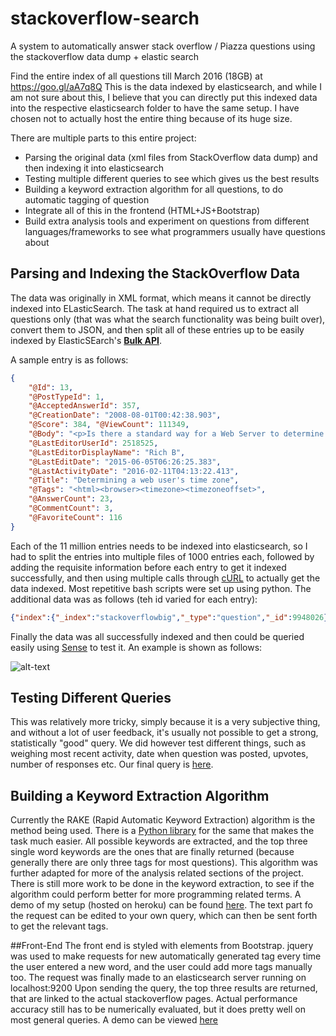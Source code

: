 # stackoverflow-search
A system to automatically answer stack overflow / Piazza questions using the stackoverflow data dump + elastic search

Find the entire index of all questions till March 2016 (18GB) at https://goo.gl/aA7q8Q
This is the data indexed by elasticsearch, and while I am not sure about this, I believe that you can directly put this indexed data into the respective elasticsearch folder to have the same setup. I have chosen not to actually host the entire thing because of its huge size.

There are multiple parts to this entire project:
- Parsing the original data (xml files from StackOverflow data dump) and then indexing it into elasticsearch
- Testing multiple different queries to see which gives us the best results
- Building a keyword extraction algorithm for all questions, to do automatic tagging of question
- Integrate all of this in the frontend (HTML+JS+Bootstrap)
- Build extra analysis tools and experiment on questions from different languages/frameworks to see what programmers usually have questions about


## Parsing and Indexing the StackOverflow Data
The data was originally in XML format, which means it cannot be directly indexed into ELasticSearch. The task at hand required us to extract all questions only (that was what the search functionality was being built over), convert them to JSON, and then split all of these entries up to be easily indexed by ElasticSEarch's [__Bulk API__](https://www.elastic.co/guide/en/elasticsearch/reference/current/docs-bulk.html).

A sample entry is as follows:
```json
{
	"@Id": 13, 
	"@PostTypeId": 1, 
	"@AcceptedAnswerId": 357, 
	"@CreationDate": "2008-08-01T00:42:38.903", 
	"@Score": 384, "@ViewCount": 111349, 
	"@Body": "<p>Is there a standard way for a Web Server to determine what time zone offset a user is in? </p>\n\n<p>Perhaps from a <code>HTTP</code> header? Or part of the user-agent string?</p>\n", "@OwnerUserId": 9, 
	"@LastEditorUserId": 2518525, 
	"@LastEditorDisplayName": "Rich B", 
	"@LastEditDate": "2015-06-05T06:26:25.383", 
	"@LastActivityDate": "2016-02-11T04:13:22.413", 
	"@Title": "Determining a web user's time zone", 
	"@Tags": "<html><browser><timezone><timezoneoffset>", 
	"@AnswerCount": 23, 
	"@CommentCount": 3, 
	"@FavoriteCount": 116
}
```
Each of the 11 million entries needs to be indexed into elasticsearch, so I had to split the entries into multiple files of 1000 entries each, followed by adding the requisite information before each entry to get it indexed successfully, and then using multiple calls through [cURL](https://curl.haxx.se/) to actually get the data indexed. Most repetitive bash scripts were set up using python. The additional data was as follows (teh id varied for each entry):
```json
{"index":{"_index":"stackoverflowbig","_type":"question","_id":9948026}}
```

Finally the data was all successfully indexed and then could be queried easily using [Sense](https://www.elastic.co/guide/en/sense/current/index.html) to test it. An example is shown as follows:

![alt-text](https://github.com/hagarwa3/stackoverflow-search/blob/master/demo/images/sense%2Bsimple%20query.png "Sense + Simple Query")



## Testing Different Queries
This was relatively more tricky, simply because it is a very subjective thing, and without a lot of user feedback, it's usually not possible to get a strong, statistically "good" query. We did however test different things, such as weighing most recent activity, date when question was posted, upvotes, number of responses etc. Our final query is [here](https://github.com/hagarwa3/stackoverflow-search/blob/master/query.json).



## Building a Keyword Extraction Algorithm
Currently the RAKE (Rapid Automatic Keyword Extraction) algorithm is the method being used. There is a [Python library](https://github.com/aneesha/RAKE) for the same that makes the task much easier. All possible keywords are extracted, and the top three single word keywords are the ones that are finally returned (because generally there are only three tags for most questions). This algorithm was further adapted for more of the analysis related sections of the project. There is still more work to be done in the keyword extraction, to see if the algorithm could perform better for more programming related terms. A demo of my setup (hosted on heroku) can be found [here](https://searchoverflow.herokuapp.com/gettags/?text=%22sample%20javascript%20stuff%20tbh%20javascript%20is%20great%22). The text part fo the request can be edited to your own query, which can then be sent forth to get the relevant tags.

##Front-End
The front end is styled with elements from Bootstrap. jquery was used to make requests for new automatically generated tag every time the user entered a new word, and the user could add more tags manually too. The request was finally made to an elasticsearch server running on localhost:9200
Upon sending the query, the top three results are returned, that are linked to the actual stackoverflow pages. Actual performance accuracy still has to be numerically evaluated, but it does pretty well on most general queries. A demo can be viewed [here](https://youtu.be/biQktl98i9o?t=364)

